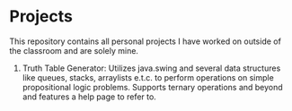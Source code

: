 # Projects
This repository contains all personal projects I have worked on outside of the classroom and are solely mine.
1. Truth Table Generator: Utilizes java.swing and several data structures like queues, stacks, arraylists e.t.c. to perform operations on simple 
propositional logic problems. Supports ternary operations and beyond and features a help page to refer to.
